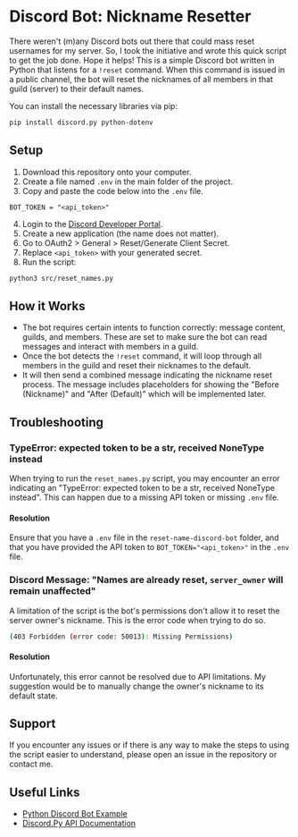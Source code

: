 # Discord Bot: Nickname Resetter
There weren't (m)any Discord bots out there that could mass reset usernames for my server. So, I took the initiative and wrote this quick script to get the job done. Hope it helps! This is a simple Discord bot written in Python that listens for a `!reset` command. When this command is issued in a public channel, the bot will reset the nicknames of all members in that guild (server) to their default names. 

You can install the necessary libraries via pip:
```bash
pip install discord.py python-dotenv
```

## Setup
1. Download this repository onto your computer.
2. Create a file named `.env` in the main folder of the project.
3. Copy and paste the code below into the `.env` file.
```
BOT_TOKEN = "<api_token>"
```
4. Login to the [Discord Developer Portal](https://discord.com/developers/applications).
5. Create a new application (the name does not matter).
6. Go to OAuth2 > General > Reset/Generate Client Secret.
7. Replace `<api_token>` with your generated secret.
8. Run the script:
```bash
python3 src/reset_names.py
```

## How it Works
- The bot requires certain intents to function correctly: message content, guilds, and members. These are set to make sure the bot can read messages and interact with members in a guild.
- Once the bot detects the `!reset` command, it will loop through all members in the guild and reset their nicknames to the default. 
- It will then send a combined message indicating the nickname reset process. The message includes placeholders for showing the "Before (Nickname)" and "After (Default)" which will be implemented later.

## Troubleshooting
### TypeError: expected token to be a str, received NoneType instead
When trying to run the `reset_names.py` script, you may encounter an error indicating an "TypeError: expected token to be a str, received NoneType instead". This can happen due to a missing API token or missing `.env` file.
#### Resolution
Ensure that you have a `.env` file in the `reset-name-discord-bot` folder, and that you have provided the API token to `BOT_TOKEN="<api_token>"` in the `.env` file.

### Discord Message: "Names are already reset, `server_owner` will remain unaffected"
A limitation of the script is the bot's permissions don't allow it to reset the server owner's nickname. This is the error code when trying to do so.
```bash
(403 Forbidden (error code: 50013): Missing Permissions)
```
#### Resolution
Unfortunately, this error cannot be resolved due to API limitations. My suggestion would be to manually change the owner's nickname to its default state.


## Support
If you encounter any issues or if there is any way to make the steps to using the script easier to understand, please open an issue in the repository or contact me.

## Useful Links
- [Python Discord Bot Example](https://realpython.com/how-to-make-a-discord-bot-python/)
- [Discord.Py API Documentation](https://discordpy.readthedocs.io/en/stable/api.html)